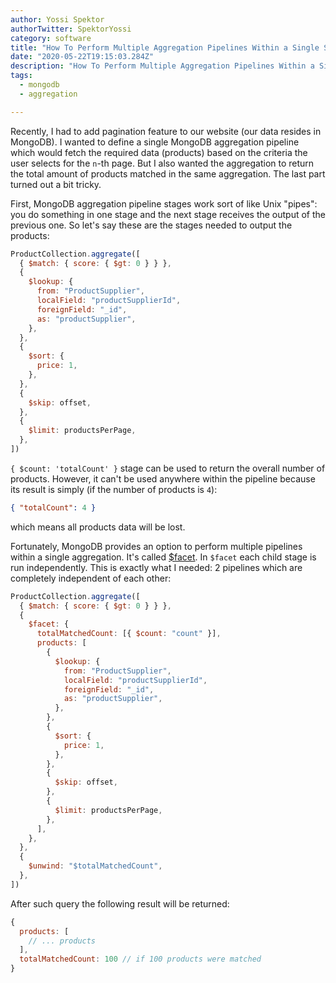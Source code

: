 ```yaml
---
author: Yossi Spektor
authorTwitter: SpektorYossi
category: software
title: "How To Perform Multiple Aggregation Pipelines Within a Single Stage In MongoDB"
date: "2020-05-22T19:15:03.284Z"
description: "How To Perform Multiple Aggregation Pipelines Within a Single Stage In MongoDB"
tags:
  - mongodb
  - aggregation

---
```


Recently, I had to add pagination feature to our website (our data resides in MongoDB). I wanted to define a single MongoDB aggregation pipeline which would fetch the required data (products) based on the criteria the user selects for the `n`-th page. But I also wanted the aggregation to return the total amount of products matched in the same aggregation. The last part turned out a bit tricky.

First, MongoDB aggregation pipeline stages work sort of like Unix "pipes": you do something in one stage and the next stage receives the output of the previous one. So let's say these are the stages needed to output the products:

```js
ProductCollection.aggregate([
  { $match: { score: { $gt: 0 } } },
  {
    $lookup: {
      from: "ProductSupplier",
      localField: "productSupplierId",
      foreignField: "_id",
      as: "productSupplier",
    },
  },
  {
    $sort: {
      price: 1,
    },
  },
  {
    $skip: offset,
  },
  {
    $limit: productsPerPage,
  },
])
```

`{ $count: 'totalCount' }` stage can be used to return the overall number of products. However, it can't be used anywhere within the pipeline because its result is simply (if the number of products is `4`):

```json
{ "totalCount": 4 }
```

which means all products data will be lost.

Fortunately, MongoDB provides an option to perform multiple pipelines within a single aggregation. It's called [\$facet](https://docs.mongodb.com/manual/reference/operator/aggregation/facet/). In `$facet` each child stage is run independently. This is exactly what I needed: 2 pipelines which are completely independent of each other:

```js
ProductCollection.aggregate([
  { $match: { score: { $gt: 0 } } },
  {
    $facet: {
      totalMatchedCount: [{ $count: "count" }],
      products: [
        {
          $lookup: {
            from: "ProductSupplier",
            localField: "productSupplierId",
            foreignField: "_id",
            as: "productSupplier",
          },
        },
        {
          $sort: {
            price: 1,
          },
        },
        {
          $skip: offset,
        },
        {
          $limit: productsPerPage,
        },
      ],
    },
  },
  {
    $unwind: "$totalMatchedCount",
  },
])
```

After such query the following result will be returned:

```js
{
  products: [
    // ... products
  ],
  totalMatchedCount: 100 // if 100 products were matched
}
```
